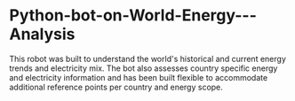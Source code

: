 # Python-bot-on-World-Energy---Analysis
This robot was built to understand the world's historical and current energy trends and electricity mix. The bot also assesses country specific energy and electricity information and has been built flexible to accommodate additional reference points per country and energy scope.
